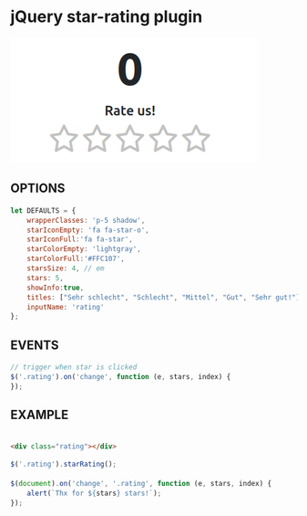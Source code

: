 # jQuery star-rating plugin

![](demo/star-rating.png)

## OPTIONS

```js
let DEFAULTS = {
    wrapperClasses: 'p-5 shadow',
    starIconEmpty: 'fa fa-star-o',
    starIconFull:'fa fa-star',
    starColorEmpty: 'lightgray',
    starColorFull:'#FFC107',
    starsSize: 4, // em
    stars: 5,
    showInfo:true,
    titles: ["Sehr schlecht", "Schlecht", "Mittel", "Gut", "Sehr gut!"],
    inputName: 'rating'
};
```

## EVENTS

```js
// trigger when star is clicked
$('.rating').on('change', function (e, stars, index) {
});
```

## EXAMPLE

```html

<div class="rating"></div>
```

```javascript
$('.rating').starRating();

$(document).on('change', '.rating', function (e, stars, index) {
    alert(`Thx for ${stars} stars!`);
});
```
